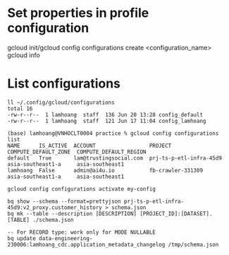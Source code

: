 # Set properties in profile configuration
gcloud init/gcloud config configurations create <configuration_name>
gcloud info
# List configurations
```shell script
ll ~/.config/gcloud/configurations 
total 16
-rw-r--r--  1 lamhoang  staff  136 Jun 20 13:28 config_default
-rw-r--r--  1 lamhoang  staff  121 Jun 17 11:04 config_lamhoang

(base) lamhoang@VNHOCLT0004 practice % gcloud config configurations list
NAME      IS_ACTIVE  ACCOUNT                 PROJECT                  COMPUTE_DEFAULT_ZONE  COMPUTE_DEFAULT_REGION
default   True       lam@trustingsocial.com  prj-ts-p-etl-infra-45d9  asia-southeast1-a     asia-southeast1
lamhoang  False      admin@ai4u.io           fb-crawler-331309        asia-southeast1-a     asia-southeast1

gcloud config configurations activate my-config
```

```shell script
bq show --schema --format=prettyjson prj-ts-p-etl-infra-45d9:v2_proxy.customer_history > schema.json
bq mk --table --description [DESCRIPTION] [PROJECT_ID]:[DATASET].[TABLE] ./schema.json

-- For RECORD type: work only for MODE NULLABLE
bq update data-engineering-230006:lamhoang_cdc.application_metadata_changelog /tmp/schema.json
```